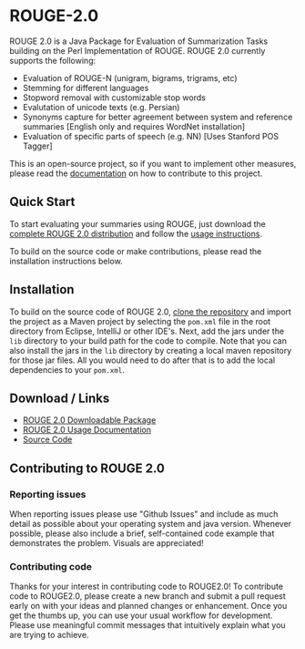# ROUGE-2.0
ROUGE 2.0 is a Java Package for Evaluation of Summarization Tasks building on the Perl Implementation of ROUGE. ROUGE 2.0 currently supports the following:

- Evaluation of ROUGE-N (unigram, bigrams, trigrams, etc)
- Stemming for different languages
- Stopword removal with customizable stop words
- Evalutation of unicode texts (e.g. Persian)
- Synonyms capture for better agreement between system and reference summaries [English only and requires WordNet installation]
- Evaluation of specific parts of speech (e.g. NN) [Uses Stanford POS Tagger]

This is an open-source project, so if you want to implement other measures, please read the [documentation](#contributing-to-rouge20) on how to contribute to this project.  

## Quick Start
To start evaluating your summaries using ROUGE, just download the [complete ROUGE 2.0 distribution](distribute/downloads) and follow the [usage instructions](http://www.rxnlp.com/rouge-2-0-usage-documentation/).

To build on the source code or make contributions, please read the installation instructions below.

## Installation

To build on the source code of ROUGE 2.0, [clone the repository](https://github.com/RxNLP/ROUGE-2.0.git) and import the project as a Maven project by selecting the `pom.xml` file in the root directory from Eclipse, IntelliJ or other IDE's. Next, add the jars under the `lib` directory to your build path for the code to compile. Note that you can also install the jars in the `lib` directory by creating a local maven repository for those jar files. All you would need to do after that is to add the local dependencies to your `pom.xml`.

## Download / Links
- [ROUGE 2.0 Downloadable Package](distribute/downloads)
- [ROUGE 2.0 Usage Documentation](http://www.rxnlp.com/rouge-2-0-usage-documentation/)
- [Source Code](https://github.com/RxNLP/ROUGE-2.0)

## Contributing to ROUGE 2.0

### Reporting issues

When reporting issues please use "Github Issues" and include as much detail as possible about your operating system and java version. Whenever possible, please also include a brief, self-contained code example that demonstrates the problem. Visuals are appreciated!

### Contributing code

Thanks for your interest in contributing code to ROUGE2.0! To contribute code to ROUGE2.0, please create a new branch and submit a pull request early on with your ideas and planned changes or enhancement. Once you get the thumbs up, you can use your usual workflow for development. Please use meaningful commit messages that intuitively explain what you are trying to achieve.   
